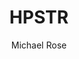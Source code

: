 ---
title: "HPSTR"
github: https://github.com/mmistakes/hpstr-jekyll-theme
demo: https://mmistakes.github.io/jekyll-theme-hpstr/
author: Michael Rose
draft: true
ssg:
  - Jekyll
cms:
  - No Cms
---